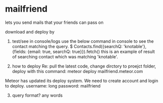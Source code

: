 mailfriend
==========

lets you send mails that your friends can pass on


download and deploy by 

1. test/see in console/logs
use the below command in console to see the contact matching the query.
$ Contacts.find({searchQ: 'knotable'}, {fields: {email: true, searchQ: true}}).fetch()
this is an example of result of searching contact which was matching 'knotable'.

2. how to deploy
Re:  pull the latest code, change dirctory to proejct folder, deploy with this command: meteor deploy mailfriend.meteor.com

Meteor has updated its deploy system. We need to create account and login to deploy.
username: long
password: mailfriend

3. query format?
any words
